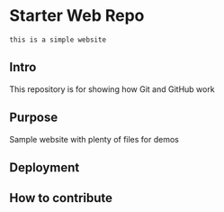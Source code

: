 # Starter Web Repo
	this is a simple website
## Intro

This repository is for showing how Git and GitHub work

## Purpose

Sample website with plenty of files for demos
## Deployment

## How to contribute